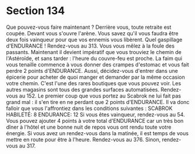 # Section 134

Que pouvez-vous faire maintenant ? Derrière vous, toute retraite
est coupée. Devant vous s'ouvre l'arène. Vous savez qu'il vous
faudra être deux fois vainqueur pour que vos ennemis vous
libèrent. Quel gaspillage d'ENDURANCE ! Rendez-vous au
313.
Vous vous mêlez à la foule des passants. Maintenant il devient
impératif que vous trouviez le chemin de l'Astéroïde, et sans
tarder : l'heure du couvre-feu est proche. La faim qui vous
tenaille commence à vous donner des crampes d'estomac et vous
fait perdre 2 points d'ENDURANCE. Aussi, décidez-vous
d'entrer dans une épicerie pour acheter de quoi manger et
demander par la même occasion votre chemin. C'est l'une des
rares boutiques que vous pouvez voir. Les autres magasins sont
tous des grandes surfaces automatisées. Rendez-vous au 152.
Le premier coup que vous portez au Scabrok ne lui fait pas grand
mal : il s'en tire en ne perdant que 2 points d'ENDURANCE. Il
va donc falloir que vous l'affrontiez dans les conditions suivantes
:
SCABROK HABILETÉ: 8 ENDURANCE: 12
Si vous êtes vainqueur, rendez-vous au 54.
Vous pouvez ajouter 4 points à votre total d'ENDURANCE car
un très bon dîner à l'hôtel et une bonne nuit de repos vous ont
rendu toute votre énergie. Si vous avez un rendez-vous dans la
matinée, il est temps de vous mettre en route pour être à l'heure.
Rendez-vous au 376. Sinon, rendez-vous au 317.